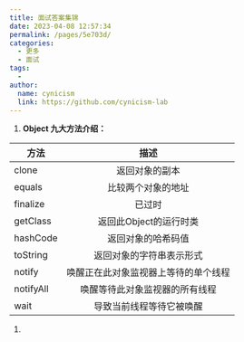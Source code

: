 ```yaml
---
title: 面试答案集锦
date: 2023-04-08 12:57:34
permalink: /pages/5e703d/
categories:
  - 更多
  - 面试
tags:
  - 
author: 
  name: cynicism
  link: https://github.com/cynicism-lab
---
```

1. **Object 九大方法介绍：**

| 方法          | 描述           | 
| ------------- |:-------------:|
| clone         | 返回对象的副本            |
| equals        | 比较两个对象的地址       |
| finalize      | 已过时                    |
| getClass      | 返回此Object的运行时类        |    
| hashCode      | 返回对象的哈希码值|
| toString      | 返回对象的字符串表示形式|
| notify        | 唤醒正在此对象监视器上等待的单个线程|
| notifyAll      | 唤醒等待此对象监视器的所有线程|
| wait          | 导致当前线程等待它被唤醒

1. 